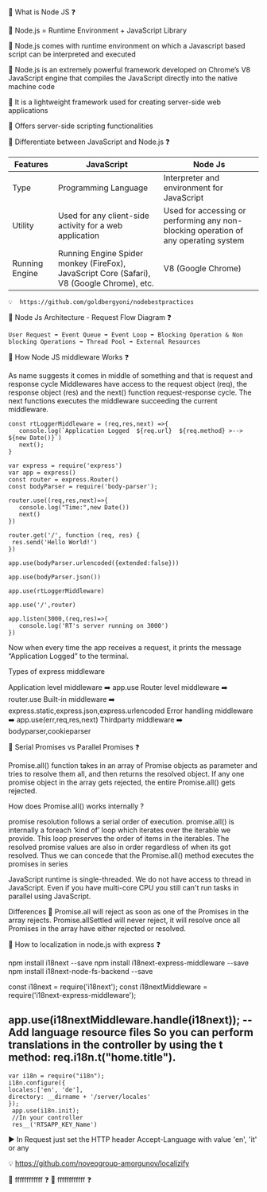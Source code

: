 
   :red_circle: What is Node JS :question: 
   
   :memo: Node.js = Runtime Environment + JavaScript Library
   
   :memo: Node.js comes with runtime environment on which a Javascript based script can be interpreted and executed
   
   :memo: Node.js is an extremely powerful framework developed on Chrome’s V8 JavaScript engine that compiles the 
          JavaScript directly into the native machine code
   
   :memo: It is a lightweight framework used for creating server-side web applications
   
   :memo: Offers server-side scripting functionalities
         
   :red_circle: Differentiate between JavaScript and Node.js :question: 

   |  Features | JavaScript |  Node Js |
   | --- | --- | --- |
   | Type | Programming Language  | Interpreter and environment for JavaScript |
   | Utility | Used for any client-side activity for a web application  | Used for accessing or performing any non-blocking operation of any operating system |
   | Running Engine | Running Engine	Spider monkey (FireFox), JavaScript Core (Safari), V8 (Google Chrome), etc.  | V8 (Google Chrome) |

    💡  https://github.com/goldbergyoni/nodebestpractices
    
   :red_circle: Node Js Architecture - Request Flow Diagram :question: 
   
    User Request ➡️ Event Queue ➡️ Event Loop ➡️ Blocking Operation & Non blocking Operations ➡️ Thread Pool ➡️ External Resources
   
   :red_circle: How Node JS middleware Works :question: 
 
   As name suggests it comes in middle of something and that is request and response cycle
   Middlewares have access to the request object (req), the response object (res) and the next() function request-response cycle.
   The next functions executes the middleware succeeding the current middleware.
 ```  
const rtLoggerMiddleware = (req,res,next) =>{
    console.log(`Application Logged  ${req.url}  ${req.method} >--> ${new Date()}`)
    next();
}

var express = require('express')
var app = express()
const router = express.Router()
const bodyParser = require('body-parser');

router.use((req,res,next)=>{
    console.log("Time:",new Date())
    next()
})

router.get('/', function (req, res) {
  res.send('Hello World!')
})

app.use(bodyParser.urlencoded({extended:false}))

app.use(bodyParser.json())

app.use(rtLoggerMiddleware)

app.use('/',router)

app.listen(3000,(req,res)=>{
    console.log('RT's server running on 3000')
})
```
Now when every time the app receives a request, it prints the message “Application Logged” to the terminal.

   Types of express middleware

   Application level middleware ➡️ app.use
   Router level middleware  ➡️ router.use
   Built-in middleware  ➡️ express.static,express.json,express.urlencoded
   Error handling middleware  ➡️ app.use(err,req,res,next)
   Thirdparty middleware  ➡️ bodyparser,cookieparser
   
   
   :red_circle: Serial Promises vs Parallel Promises :question: 
   
   Promise.all() function takes in an array of Promise objects as parameter and tries to resolve them all, 
   and then returns the resolved object. If any one promise object in the array gets rejected, the entire Promise.all() gets rejected.
   
   How does Promise.all() works internally ?
   
   promise resolution follows a serial order of execution.
   promise.all() is internally a foreach ‘kind of’ loop which iterates over the iterable we provide. This loop preserves the order of items 
   in the iterables. The resolved promise values are also in order regardless of when its got resolved. Thus we can concede that
   the Promise.all() method executes the promises in series
   
   JavaScript runtime is single-threaded. We do not have access to thread in JavaScript. 
   Even if you have multi-core CPU you still can't run tasks in parallel using JavaScript.
   
   Differences 👬
   Promise.all will reject as soon as one of the Promises in the array rejects.
   Promise.allSettled will never reject, it will resolve once all Promises in the array have either rejected or resolved.

   :red_circle: How to localization in node.js with express :question: 
   
   npm install i18next --save
   npm install i18next-express-middleware --save
   npm install i18next-node-fs-backend --save
   
   const i18next = require('i18next');
   const i18nextMiddleware = require('i18next-express-middleware');
   
   app.use(i18nextMiddleware.handle(i18next));
   --Add language resource files
   So you can perform translations in the controller by using the t method: req.i18n.t("home.title").
   ---
   ```
   var i18n = require("i18n");
   i18n.configure({
  locales:['en', 'de'],
  directory: __dirname + '/server/locales'
  });
    app.use(i18n.init);
    //In your controller
    res__('RTSAPP_KEY_Name')
```
▶️ In Request just set the HTTP header Accept-Language with value 'en', 'it' or any

💡 https://github.com/noveogroup-amorgunov/localizify

   :red_circle: ffffffffffff :question: 
   :red_circle: ffffffffffff :question: 
  

